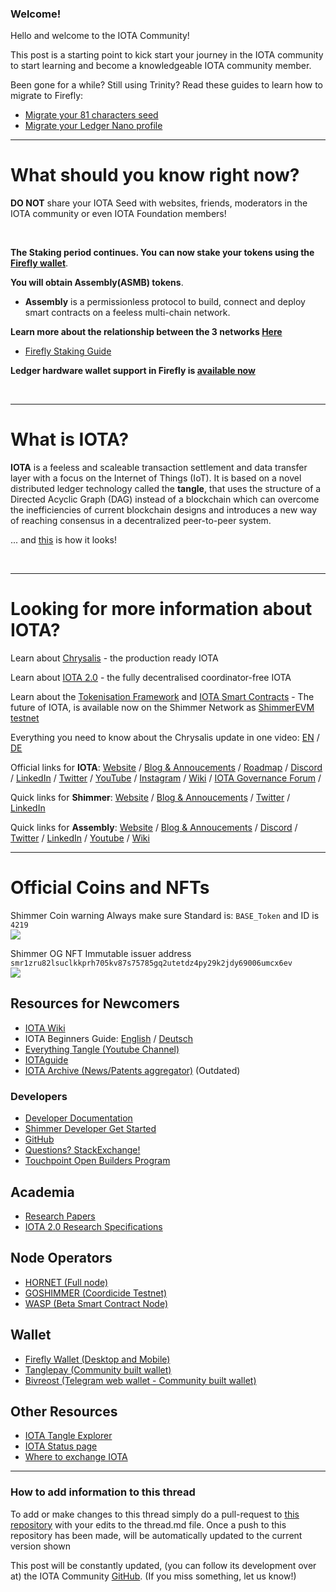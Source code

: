 ### Welcome!

Hello and welcome to the IOTA Community!

This post is a starting point to kick start your journey in the IOTA community to start learning and become a knowledgeable IOTA community member.


Been gone for a while? Still using Trinity? Read these guides to learn how to migrate to Firefly:
* [Migrate your 81 characters seed](https://blog.iota.org/firefly-token-migration/)
* [Migrate your Ledger Nano profile](https://blog.iota.org/firefly-token-migration-guide-for-ledger-users/)

---
# What should you know right now?


**DO NOT** share your IOTA Seed with websites, friends, moderators in the IOTA community or even IOTA Foundation members!

&nbsp;

**The Staking period continues. You can now stake your tokens using the [Firefly wallet](https://firefly.iota.org)**.

**You will obtain Assembly(ASMB) tokens**.

* **Assembly** is a permissionless protocol to build, connect and deploy smart contracts on a feeless multi-chain network.

**Learn more about the relationship between the 3 networks [Here](https://blog.iota.org/iota-shimmer-assembly/)**

* [Firefly Staking Guide](https://blog.iota.org/iota-staking-start/)

**Ledger hardware wallet support in Firefly is [available now](https://blog.iota.org/general-use-guide-for-ledger-nano-with-firefly/)**

&nbsp;

---
# What is IOTA?

**IOTA** is a feeless and scaleable transaction settlement and data transfer layer with a focus on the Internet of Things (IoT). It is based on a novel distributed ledger technology called the **tangle**, that uses the structure of a Directed Acyclic Graph (DAG) instead of a blockchain which can overcome the inefficiencies of current blockchain designs and introduces a new way of reaching consensus in a decentralized peer-to-peer system.

... and [this](https://explorer.iota.org/mainnet/visualizer/) is how it looks!

&nbsp;

---
# Looking for more information about IOTA?

Learn about [Chrysalis](https://chrysalis.iota.org) - the production ready IOTA

Learn about [IOTA 2.0](https://v2.iota.org) - the fully decentralised coordinator-free IOTA

Learn about the [Tokenisation Framework](https://blog.iota.org/iota-tokenization-framework-specifications/) and [IOTA Smart Contracts](https://blog.iota.org/iota-smart-contracts-beta-release/) - The future of IOTA, is available now on the Shimmer Network as [ShimmerEVM testnet](https://blog.shimmer.network/shimmerevm-testnet-launch/)

Everything you need to know about the Chrysalis update in one video: [EN](https://www.youtube.com/watch?v=AXXHbrzN5HQ) / [DE](https://www.youtube.com/watch?v=IHmu-vSIL4s)

Official links for **IOTA**: [Website](https://www.iota.org) / [Blog & Annoucements](https://blog.iota.org) / [Roadmap](https://roadmap.iota.org) / [Discord](https://discord.iota.org) / [LinkedIn](https://www.linkedin.com/company/iotafoundation/) / [Twitter](https://twitter.com/iota) / [YouTube](https://youtube.com/c/IOTAFoundation) /
[Instagram](https://www.instagram.com/iotafoundation/) / [Wiki](https://wiki.iota.org/) / [IOTA Governance Forum](https://govern.iota.org/) / 

Quick links for **Shimmer**: [Website](https://shimmer.network) / [Blog & Annoucements](https://blog.shimmer.network) / [Twitter](https://twitter.com/shimmernet) / [LinkedIn](https://www.linkedin.com/company/shimmernet/)

Quick links for **Assembly**: [Website](https://assembly.sc) / [Blog & Annoucements](https://blog.assembly.sc) / [Discord](https://discord.assembly.sc/) / [Twitter](https://twitter.com/assembly_net) / [LinkedIn](https://www.linkedin.com/company/assembly-net) / [Youtube](https://www.youtube.com/channel/UCr_BWKsiXkeOGfcSogh_fIQ) / [Wiki](https://wiki.assembly.sc/)

---
# Official Coins and NFTs
Shimmer Coin warning Always make sure Standard is: `BASE_Token` and ID is `4219`  
![](https://media.discordapp.net/attachments/1034707661419204691/1034709520175337472/unknown.png)

Shimmer OG NFT Immutable issuer address `smr1zru82lsuclkkprh705kv87s75785gq2utetdz4py29k2jdy69006umcx6ev`  
![](https://media.discordapp.net/attachments/1034707661419204691/1034712446943899688/unknown.png)

## Resources for Newcomers
* [IOTA Wiki](https://wiki.iota.org)
* IOTA Beginners Guide: [English](https://iota-beginners-guide.com) / [Deutsch](https://iota-einsteiger-guide.de/)
* [Everything Tangle (Youtube Channel)](https://www.youtube.com/c/everythingtangle)
* [IOTAguide](https://iotaguide.notion.site/Welcome-to-IOTAguide-b928ad5611e04168a92ff43b1e1379d9)
* [IOTA Archive (News/Patents aggregator)](https://iotaarchive.com) (Outdated)

### Developers
* [Developer Documentation](https://wiki.iota.org/develop/welcome/)
* [Shimmer Developer Get Started](https://shimmer.network/developer)
* [GitHub](https://github.com/iotaledger)
* [Questions? StackExchange!](https://iota.stackexchange.com)
* [Touchpoint Open Builders Program](https://shimmer.network/touchpoint)

## Academia
* [Research Papers](https://www.iota.org/foundation/research-papers)
* [IOTA 2.0 Research Specifications](https://blog.iota.org/iota-2-0-research-specifications/)

## Node Operators
* [HORNET (Full node)](https://github.com/iotaledger/hornet)
* [GOSHIMMER (Coordicide Testnet)](https://github.com/iotaledger/goshimmer)
* [WASP (Beta Smart Contract Node)](https://github.com/iotaledger/wasp)

## Wallet
* [Firefly Wallet (Desktop and Mobile)](https://firefly.iota.org)
* [Tanglepay (Community built wallet)](https://tanglepay.com/)
* [Bivreost (Telegram web wallet - Community built wallet)](https://bivreost.com/)

## Other Resources
* [IOTA Tangle Explorer](https://explorer.iota.org)
* [IOTA Status page](https://status.iota.org)
* [Where to exchange IOTA](https://www.iota.org/get-started/buy-iota)

---
### How to add information to this thread
To add or make changes to this thread simply do a pull-request to [this repository](https://github.com/iota-community/X-Team_Reddit_Allinone) with your edits to the thread.md file.
Once a push to this repository has been made, will be automatically updated to the current version shown

This post will be constantly updated, (you can follow its development over at) the IOTA Community [GitHub](https://github.com/iota-community/X-Team_Reddit_Allinone). (If you miss something, let us know!)
